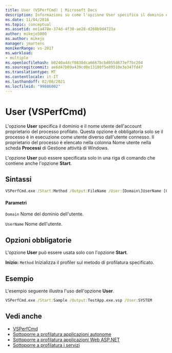 ```yaml
---
title: User (VSPerfCmd) | Microsoft Docs
description: Informazioni su come l'opzione User specifica il dominio e il nome utente dell'account proprietario del processo profilato.
ms.date: 11/04/2016
ms.topic: conceptual
ms.assetid: ee1a478e-374d-4f30-ae28-d260b9d4723a
author: mikejo5000
ms.author: mikejo
manager: jmartens
monikerRange: vs-2017
ms.workload:
- multiple
ms.openlocfilehash: b0240a4dcf0830dca6667bcbd055d677ef7bc204
ms.sourcegitcommit: ae6d47b09a439cd0e13180f5e89510e3e347fd47
ms.translationtype: MT
ms.contentlocale: it-IT
ms.lasthandoff: 02/08/2021
ms.locfileid: "99886002"
---
```

# <a name="user-vsperfcmd"></a>User (VSPerfCmd)
L'opzione **User** specifica il dominio e il nome utente dell'account proprietario del processo profilato. Questa opzione è obbligatoria solo se il processo è in esecuzione come utente diverso dall'utente connesso. Il proprietario del processo è elencato nella colonna Nome utente nella scheda **Processi** di Gestione attività di Windows.

 L'opzione **User** può essere specificata solo in una riga di comando che contiene anche l'opzione **Start**.

## <a name="syntax"></a>Sintassi

```cmd
VSPerfCmd.exe /Start:Method /Output:FileName /User:[Domain\]UserName [Options]
```

#### <a name="parameters"></a>Parametri
 `Domain` Nome del dominio dell'utente.

 `UserName` Nome dell'utente.

## <a name="required-options"></a>Opzioni obbligatorie
 L'opzione **User** può essere usata solo con l'opzione **Start**.

 **Inizio:** `Method` Inizializza il profiler sul metodo di profilatura specificato.

## <a name="example"></a>Esempio
 L'esempio seguente illustra l'uso dell'opzione **User**.

```cmd
VSPerfCmd.exe /Start:Sample /Output:TestApp.exe.vsp /User:SYSTEM
```

## <a name="see-also"></a>Vedi anche
- [VSPerfCmd](../profiling/vsperfcmd.md)
- [Sottoporre a profilatura applicazioni autonome](../profiling/command-line-profiling-of-stand-alone-applications.md)
- [Sottoporre a profilatura applicazioni Web ASP.NET](../profiling/command-line-profiling-of-aspnet-web-applications.md)
- [Sottoporre a profilatura i servizi](../profiling/command-line-profiling-of-services.md)
